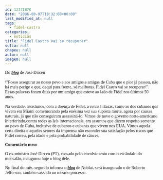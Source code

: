 ```yaml
---
id: 12371870
date: "2006-08-07T18:32:00+00:00"
last_modified_at: null
tags:
  - fidel-castro
categories:
  - noticias
title: "Fidel Castro vai se recuperar"
sutia: null
chapeu: null
autor: null
imagem: null
---
```

<p><FONT face=Verdana></p>
<p><P>Do <STRONG><EM><A href=\"https://blogdodirceu.blig.ig.com.br/\" target=_blank>blog</A></EM></STRONG> de José Dirceu<BR><BR>\"Posso assegurar ao nosso povo e aos amigos e amigas de Cuba que o pior já passou, não há mais perigo e que, daqui para frente, só melhoras. Fidel Castro vai se recuperar\". Essas palavras foram ditas por um amigo que esteve ao lado de Fidel nos últimos 50 anos.<BR><BR>Na verdade, assistimos, com a doença de Fidel, a cenas hilárias, como as dos cubanos que vivem em Miami comemorando pela enésima vez sua suposta morte, agora por causas naturais, já que não conseguiram assassiná-lo. Vimos de novo o governo norte-americano interferindo,contra todas as leis internacionais, em assuntos que dizem respeito somente ao povo de Cuba, inclusive de cubanos e cubanas que vivem nos EUA. Vimos aquela certa direita e aqueles setores da imprensa não esconder sua satisfação pelos riscos que Fidel correu, pela idade e pela probabilidade de câncer.</P></p>
<p><P><STRONG>Comentário meu:</STRONG></P></p>
<p><P>O ex-ministro José Dirceu (PT), cassado pelo envolvimento com o escândalo do mensalão, inaugurou hoje o blog dele. </P></p>
<p><P>No final do mês, segundo informa o <STRONG><EM><A href=\"https://www.noblat.com.br/\" target=_blank>blog</A></EM></STRONG> de Noblat, será inaugurado o de Roberto Jefferson, também cassado no mesmo processo.</P></FONT> </p>
